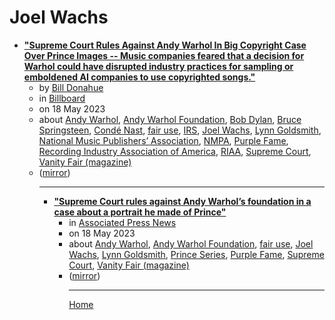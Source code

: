 # Joel Wachs

 - [**"Supreme Court Rules Against Andy Warhol In Big Copyright Case Over Prince Images -- Music companies feared that a decision for Warhol could have disrupted industry practices for sampling or emboldened AI companies to use copyrighted songs."**](https://www.billboard.com/pro/andy-warhol-prince-supreme-court-copyright-case-ruling/)<ul><li>by [Bill Donahue](../../authors/bill-donahue/index.md)</li><li>in [Billboard](https://www.billboard.com/)</li><li>on 18 May 2023</li><li>about [Andy Warhol](../../topics/andy-warhol/index.md), [Andy Warhol Foundation](../../topics/andy-warhol-foundation/index.md), [Bob Dylan](../../topics/bob-dylan/index.md), [Bruce Springsteen](../../topics/bruce-springsteen/index.md), [Condé Nast](../../topics/cond-nast/index.md), [fair use](../../topics/fair-use/index.md), [IRS](../../topics/irs/index.md), [Joel Wachs](../../topics/joel-wachs/index.md), [Lynn Goldsmith](../../topics/lynn-goldsmith/index.md), [National Music Publishers’ Association](../../topics/national-music-publishers-association/index.md), [NMPA](../../topics/nmpa/index.md), [Purple Fame](../../topics/purple-fame/index.md), [Recording Industry Association of America](../../topics/recording-industry-association-of-america/index.md), [RIAA](../../topics/riaa/index.md), [Supreme Court](../../topics/supreme-court/index.md), [Vanity Fair (magazine)](../../topics/magazine/vanity-fair/index.md)</li><li>([mirror](https://web.archive.org/web/*/https://www.billboard.com/pro/andy-warhol-prince-supreme-court-copyright-case-ruling/))</li><ul>

----

 - [**"Supreme Court rules against Andy Warhol’s foundation in a case about a portrait he made of Prince"**](https://apnews.com/article/supreme-court-andy-warhol-prince-copyright-061a115f4ab137bcbe36fcc8fe0c921b)<ul><li>in [Associated Press News](https://apnews.com/)</li><li>on 18 May 2023</li><li>about [Andy Warhol](../../topics/andy-warhol/index.md), [Andy Warhol Foundation](../../topics/andy-warhol-foundation/index.md), [fair use](../../topics/fair-use/index.md), [Joel Wachs](../../topics/joel-wachs/index.md), [Lynn Goldsmith](../../topics/lynn-goldsmith/index.md), [Prince Series](../../topics/prince-series/index.md), [Purple Fame](../../topics/purple-fame/index.md), [Supreme Court](../../topics/supreme-court/index.md), [Vanity Fair (magazine)](../../topics/magazine/vanity-fair/index.md)</li><li>([mirror](https://web.archive.org/web/*/https://apnews.com/article/supreme-court-andy-warhol-prince-copyright-061a115f4ab137bcbe36fcc8fe0c921b))</li><ul>

----

[Home](../index.md)

